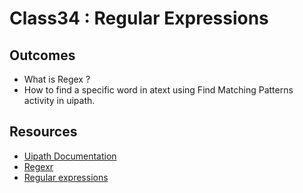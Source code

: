 # Class34 : Regular Expressions  

## Outcomes

- What is Regex ?
- How to find a specific word in atext using Find Matching Patterns activity in uipath.


## Resources

- [Uipath Documentation](https://docs.uipath.com/)
- [Regexr](https://regexr.com/)
- [Regular expressions](https://developer.mozilla.org/en-US/docs/Web/JavaScript/Guide/Regular_expressions)
